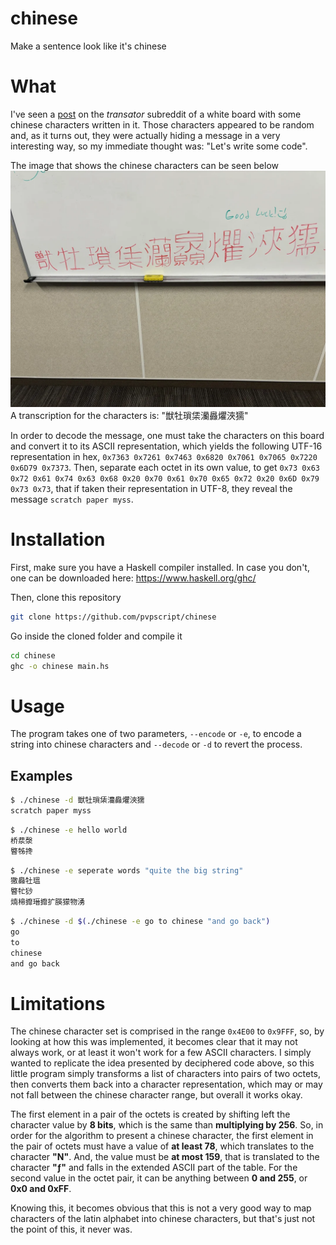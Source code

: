 # chinese
Make a sentence look like it's chinese

# What
I've seen a [post](reddit.com/r/translator/comments/1cfz001/unknown_to_english/) on the _transator_ subreddit of a white board with some chinese characters written in it. Those characters appeared to be random and, as it turns out, they were actually hiding a message in a very interesting way, so my immediate thought was: "Let's write some code".

The image that shows the chinese characters can be seen below
![The original image](original-image.jpeg "The original image")
A transcription for the characters is: "獣牡瑣栠灡灥爠浹獳"

In order to decode the message, one must take the characters on this board and convert it to its ASCII representation, which yields the following UTF-16 representation in hex, `0x7363 0x7261 0x7463 0x6820 0x7061 0x7065 0x7220 0x6D79 0x7373`. Then, separate each octet in its own value, to get `0x73 0x63 0x72 0x61 0x74 0x63 0x68 0x20 0x70 0x61 0x70 0x65 0x72 0x20 0x6D 0x79 0x73 0x73`, that if taken their representation in UTF-8, they reveal the message `scratch paper myss`.

# Installation
First, make sure you have a Haskell compiler installed. In case you don't, one can be downloaded here: https://www.haskell.org/ghc/

Then, clone this repository
```sh
git clone https://github.com/pvpscript/chinese
```

Go inside the cloned folder and compile it
```sh
cd chinese
ghc -o chinese main.hs
```

# Usage
The program takes one of two parameters, `--encode` or `-e`, to encode a string into chinese characters and `--decode` or `-d` to revert the process.

## Examples
```sh
$ ./chinese -d 獣牡瑣栠灡灥爠浹獳
scratch paper myss
```

```sh
$ ./chinese -e hello world
桥汬漀
睯牬搀
```

```sh
$ ./chinese -e seperate words "quite the big string"
獥灥牡瑥
睯牤猀
煵楴攠瑨攠扩朠獴物湧
```

```sh
$ ./chinese -d $(./chinese -e go to chinese "and go back")
go
to
chinese
and go back
```

# Limitations
The chinese character set is comprised in the range `0x4E00` to `0x9FFF`, so, by looking at how this was implemented, it becomes clear that it may not always work, or at least it won't work for a few ASCII characters.
I simply wanted to replicate the idea presented by deciphered code above, so this little program simply transforms a list of characters into pairs of two octets, then converts them back into a character representation, which may or may not fall between the chinese character range, but overall it works okay.

The first element in a pair of the octets is created by shifting left the character value by **8 bits**, which is the same than **multiplying by 256**. So, in order for the algorithm to present a chinese character, the first element in the pair of octets must have a value of **at least 78**, which translates to the character **"N"**. And, the value must be **at most 159**, that is translated to the character **"ƒ"** and falls in the extended ASCII part of the table. For the second value in the octet pair, it can be anything between **0 and 255**, or **0x0 and 0xFF**.

Knowing this, it becomes obvious that this is not a very good way to map characters of the latin alphabet into chinese characters, but that's just not the point of this, it never was.
